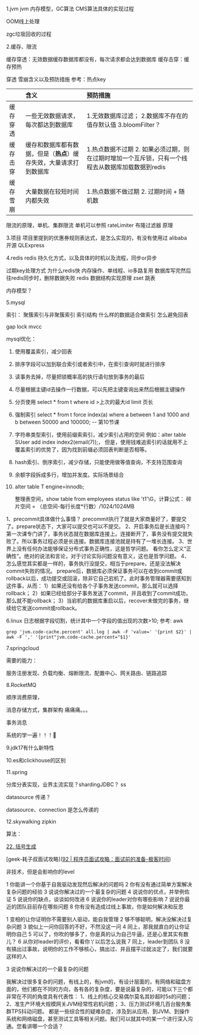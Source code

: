 1.jvm
jvm 内存模型，GC算法 CMS算法具体的实现过程

OOM线上处理

zgc垃圾回收的过程

2.缓存、限流

缓存穿透：无效数据缓存数据库都没有，每次请求都会达到数据库
缓存击穿：缓存预热

穿透 雪崩含义以及预防措施 
参考：热点key

|      | 含义                                  | 预防措施                                                   |
| ---- |:----------------------------------- |:------------------------------------------------------ |
| 缓存穿透 | 一些无效数据请求，每次都达到数据库                   | 1.无效数据库过滤； 2.数据库不存在的值存默认值 3.bloomFilter？               |
| 缓存击穿 | 缓存和数据库都有数据，但是（**热点**）缓存失效，大量请求打到数据库 | 1.热点数据不过期 2. 如果必须过期，则在过期时增加一个互斥锁，只有一个线程去从数据库加载数据到redis |
| 缓存雪崩 | 大量数据在较短时间内都失效                       | 1.热点数据不做过期 2. 过期时间 + 随机数                               |

限流的原理，单机、集群限流 单机可以参照 rateLimiter
布隆过滤器 原理

3.项目
项目里提到的优惠券规则表达式，是怎么实现的，有没有使用过 alibaba 开源 QLExpress

4.redis
redis 持久化方式，以及具体的时机以及流程，同步or异步

过期key处理方式
为什么redis快  内存操作、单线程、io多路复用
数据库写完然后往redis同步时，删除数据失败
redis 数据结构实现原理 zset 跳表

内存模型？

5.mysql 

索引： 聚簇索引与非聚簇索引  索引结构
什么样的数据适合做索引
怎么避免回表

gap lock mvcc

mysql优化：

1. 使用覆盖索引，减少回表

2. 排序字段可以加到联合索引或者索引中，在索引查询时就进行排序

3. 读事务去掉，尽量把锁概率高的执行语句放到事务的最后

4. 尽量根据主键id去操作一行数据，可以先把主键查询出来然后根据主键操作

5. 分页使用 select * from t where id >上次的最大id limit 页长

6. 强制索引 select * from t force index(a) where a between 1 and 1000 and b between 50000 and 100000;  -- 第10节课

7. 字符串类型索引，使用前缀索索引，减少索引占用的空间   例如：alter table SUser add index index2(email(7));， 但是，使用钱难追索引的话就用不上覆盖索引的优势了，因为找到前缀必须回表判断是否相等。

8. hash索引、倒序索引，减少存储，只能使用做等值查询，不支持范围查询

9. 余额字段拆成多行，增加并发度。实际场景结合

10. alter table T engine=innodb;  
    
    整理表空间，show table from employees status like 't1'\G，计算公式： 碎片空间 = （总空间-每行长度*行数）/1024/1024MB

1、precommit具体做什么事情？
precommit执行了就是大家商量好了，要提交了。prepare状态下，大家可以提交也可以不提交。
2、开启事务后是长连接吗？
第一次课专门讲了，事务状态就在数据库连接上。连接断开了，事务没有提交就失败了。所以事务过程必须是长连接。数据库连接池就是持有了一堆长连接。
3、世界上没有任何办法能够保证分布式事务正确性，这是哲学问题。
看你怎么定义“正确性”。绝对的说法和言论，对于讨论实际问题没有意义，这也是哲学问题。
4、怎么感觉其实都是一样的，事务执行没提交，相当于prepare，还是没法解决commit失败的情况。
prepare后，数据库必须保证事务可以在收到commit或rollback以后，成功提交或回滚，除非它自己宕机了。此时事务管理器需要感知到这件事，从而：
1）如果还没有给各个子事务发送commit，那么就可以选择rollback；
2）如果已经给部分子事务发送了commit，并且收到了commit成功，那么就不能rollback；
3）当宕机的数据库重启以后，recover未做完的事务，继续给它发送commit或rollback。

6.linux 
日志根据字段切割，统计其中一个字段的值出现的次数>10;  参考:  awk  

```shell
grep 'jvm.code-cache.percent' all.log | awk -F 'value=' '{print $2}' | awk -F ',' '{print"jvm.code-cache.percent="$1}'
```

7.springcloud

需要的能力：

服务注册发现、负载均衡、熔断限流、配置中心、网关路由、链路追踪

8.RocketMQ

顺序消费原理，

消息存储方式，集群架构 痛痛痛。。。

事务消息

系统的学一遍！！！🤑

9.jdk17有什么新特性 

10.es和clickhouse的区别 

11.spring 

分库分表实现，业界主流实现？shardingJDBC？ ss

datasource 传递？

datasource、connection 是怎么传递的

12.skywalking zipkin

算法：

[22. 括号生成](https://leetcode-cn.com/problems/generate-parentheses/)

[geek-耗子叔面试攻略]([92 | 程序员面试攻略：面试前的准备-极客时间](https://time.geekbang.org/column/article/13067))

非技术，但是会影响你的level

1 你能讲一个你基于自我驱动发现然后解决的问题吗
2 你有没有通过简单方案解决复杂问题的经验
3 说说你解决过的一个最复杂的问题
4 说说你的优点，并举例佐证
5 说说你的缺点，谈谈如何改进
6 说说你的leader对你有哪些影响
7 说说你最近的团队目前存在哪些问题
8 你有没有造成过线上事故，你是如何解决和反思

1 变相的让你证明你不需要别人驱动，能自我管理
2 够不够聪明，解决没解决过复杂问题
3 貌似上一问你回答的不好，不然没这一问
4 同上，那我就直白的让你证明你自己
5 可以了，你吹的够多了，你是真的认为自己牛逼，还是心里其实有数儿？
6 从你对leader的评价，看看你丫以后怎么说我
7 同上，leader到团队
8 没有搞出过事故，说明你的工作不够核心，搞出过、并且摆平过就淡定了，我们就要这样的人

3 说说你解决过的一个最复杂的问题

我解决过很多复杂的问题，有线上的，有jvm的，有设计层面的，有网络和磁盘方面的，他们都在不同的方向，各有各的复杂度，要是说最复杂的，可能以下三个都非常在不同的角度具有代表性：
1、线上的核心交易偶尔莫名其妙超时5s的问题；
2、准生产环境大规模网关JVM经常性宕机问题；
3、压力测试环境几百台服务集群TPS抖动问题。
都是一些综合性的疑难杂症，涉及到从应用、到JVM、到操作系统和网络磁盘，甚至测试工具等相关问题。我们可以就其中的某一个进行深入沟通。您看讲哪一个合适？

